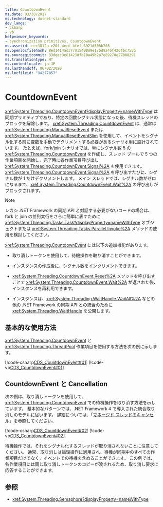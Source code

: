 ```yaml
---
title: CountdownEvent
ms.date: 03/30/2017
ms.technology: dotnet-standard
dev_langs:
- csharp
- vb
helpviewer_keywords:
- synchronization primitives, CountdownEvent
ms.assetid: eec3812a-e20f-4ecd-bfef-6921d508b708
ms.openlocfilehash: 8ed1414ad377015400d9e126d924bf426fbc753d
ms.sourcegitcommit: 33deec3e814238fb18a49b2a7e89278e27888291
ms.translationtype: HT
ms.contentlocale: ja-JP
ms.lasthandoff: 06/02/2020
ms.locfileid: "84277857"
---
```

# <a name="countdownevent"></a>CountdownEvent
<xref:System.Threading.CountdownEvent?displayProperty=nameWithType> は同期プリミティブであり、特定の回数シグナル状態になった後、待機スレッドのブロックを解除します。 <xref:System.Threading.CountdownEvent> は、通常は <xref:System.Threading.ManualResetEvent> または <xref:System.Threading.ManualResetEventSlim> を使用して、イベントをシグナル化する前に変数を手動でデクリメントする必要があるシナリオ用に設計されています。 たとえば、fork/join シナリオでは、単にシグナル数 5 の <xref:System.Threading.CountdownEvent> を作成し、スレッド プールで 5 つの作業項目を開始し、完了時に各作業項目呼び出し <xref:System.Threading.CountdownEvent.Signal%2A> を使用できます。 <xref:System.Threading.CountdownEvent.Signal%2A> を呼び出すたびに、シグナル数が 1 だけデクリメントします。 メイン スレッドでは、シグナル数がゼロになるまで、<xref:System.Threading.CountdownEvent.Wait%2A> の呼び出しがブロックされます。  
  
> [!NOTE]
> レガシ .NET Framework の同期 API と対話する必要がないコードの場合は、fork と join の並列実行をさらに簡単に表すために <xref:System.Threading.Tasks.Task?displayProperty=nameWithType> オブジェクトまたは <xref:System.Threading.Tasks.Parallel.Invoke%2A> メソッドの使用を検討してください。  
  
 <xref:System.Threading.CountdownEvent> には以下の追加機能があります。  
  
- 取り消しトークンを使用して、待機操作を取り消すことができます。  
  
- インスタンスの作成後に、シグナル数をインクリメントできます。  
  
- <xref:System.Threading.CountdownEvent.Reset%2A> メソッドを呼び出すことで <xref:System.Threading.CountdownEvent.Wait%2A> が返された後、インスタンスを再利用できます。  
  
- インスタンスは、<xref:System.Threading.WaitHandle.WaitAll%2A> などの他の .NET Framework の同期 API との統合のために <xref:System.Threading.WaitHandle> を公開します。  
  
## <a name="basic-usage"></a>基本的な使用方法  
 <xref:System.Threading.CountdownEvent> と <xref:System.Threading.ThreadPool> 作業項目を使用する方法を次の例に示します。  
  
 [!code-csharp[CDS_CountdownEvent#01](../../../samples/snippets/csharp/VS_Snippets_Misc/cds_countdownevent/cs/countdownevent.cs#01)]
 [!code-vb[CDS_CountdownEvent#01](../../../samples/snippets/visualbasic/VS_Snippets_Misc/cds_countdownevent/vb/module1.vb#01)]  
  
## <a name="countdownevent-with-cancellation"></a>CountdownEvent と Cancellation  
 次の例は、取り消しトークンを使用して、<xref:System.Threading.CountdownEvent> での待機操作を取り消す方法を示しています。 基本的なパターンでは、.NET Framework 4 で導入された統合取り消しのモデルに従います。 詳細については、「[マネージド スレッドのキャンセル](cancellation-in-managed-threads.md)」を参照してください。  
  
 [!code-csharp[CDS_CountdownEvent#02](../../../samples/snippets/csharp/VS_Snippets_Misc/cds_countdownevent/cs/countdownevent.cs#02)]
 [!code-vb[CDS_CountdownEvent#02](../../../samples/snippets/visualbasic/VS_Snippets_Misc/cds_countdownevent/vb/canceleventwait.vb#02)]  
  
 待機操作では、それをシグナル化するスレッドが取り消されないことに注意してください。 通常、取り消しは論理操作に適用され、待機が同期中のすべての作業項目だけでなく、イベントでの待機を含めることができます。 この例では、各作業項目には同じ取り消しトークンのコピーが渡されるため、取り消し要求に応答することができます。  
  
## <a name="see-also"></a>参照

- <xref:System.Threading.Semaphore?displayProperty=nameWithType>
